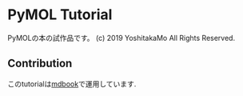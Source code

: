 # PyMOL Tutorial

PyMOLの本の試作品です。
(c) 2019 YoshitakaMo All Rights Reserved.

## Contribution
このtutorialは[mdbook](https://github.com/rust-lang-nursery/mdBook)で運用しています.
